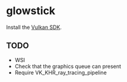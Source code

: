 # glowstick

Install the [Vulkan SDK](https://vulkan.lunarg.com/).

## TODO

* WSI
* Check that the graphics queue can present
* Require VK_KHR_ray_tracing_pipeline
